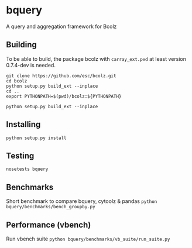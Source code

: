 bquery
======

A query and aggregation framework for Bcolz

Building
--------
To be able to build, the package bcolz with ```carray_ext.pxd``` at least version 0.7.4-dev is needed.

```
git clone https://github.com/esc/bcolz.git
cd bcolz
python setup.py build_ext --inplace
cd ..
export PYTHONPATH=$(pwd)/bcolz:${PYTHONPATH}
```

```
python setup.py build_ext --inplace
```

Installing
----------
```
python setup.py install
```

Testing
-------
```nosetests bquery```

Benchmarks
----------
Short benchmark to compare bquery, cytoolz & pandas
```python bquery/benchmarks/bench_groupby.py```

Performance (vbench)
--------------------
Run vbench suite
```python bquery/benchmarks/vb_suite/run_suite.py```

